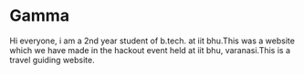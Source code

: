# Gamma
Hi everyone, i am a 2nd year student of b.tech. at iit bhu.This was a website which we have made in the hackout event held at iit bhu, varanasi.This is a travel guiding website.
